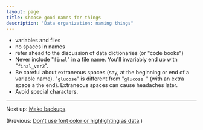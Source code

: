 ```yaml
---
layout: page
title: Choose good names for things
description: "Data organization: naming things"
---
```


- variables and files
- no spaces in names
- refer ahead to the discussion of data dictionaries (or "code books")
- Never include "`final`" in a file name. You'll invariably end up
  with "`final_ver2`".
- Be careful about extraneous spaces (say, at the beginning or end of
  a variable name). "`glucose`" is different from "`glucose `" (with
  an extra space a the end). Extraneous spaces can cause headaches
  later.
- Avoid special characters.

---

Next up: [Make backups](backups.html).

(Previous: [Don't use font color or highlighting as data](no_highlighting.html).)

